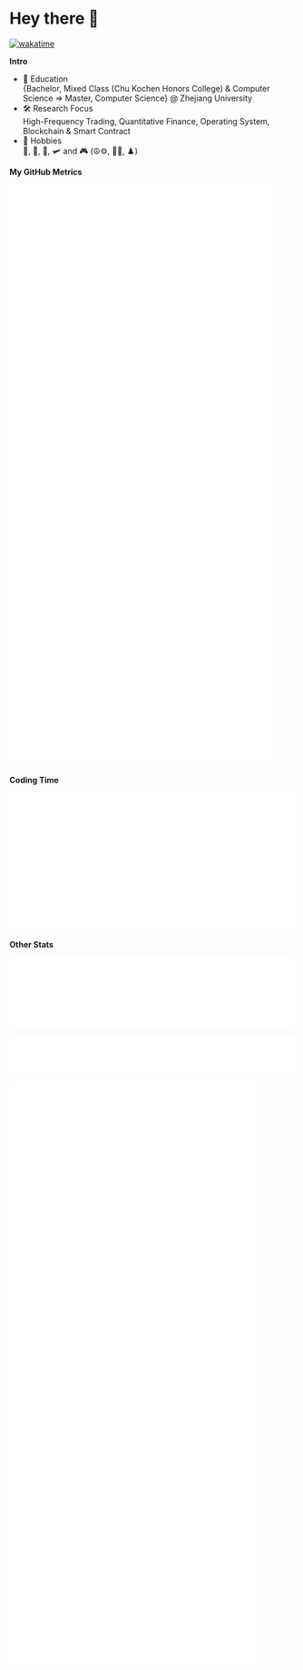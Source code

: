 # Hey there :wave:

[![wakatime](https://wakatime.com/badge/user/5a7abdae-6e7d-4bd8-8663-e76179b44ecb.svg?style=flat)](https://wakatime.com/@futuretech6)

**Intro**

- :open_book: Education<br />
  {Bachelor, Mixed Class (Chu Kochen Honors College) & Computer Science => Master, Computer Science} @ Zhejiang University  
- :hammer_and_wrench: Research Focus<br />
  High-Frequency Trading, Quantitative Finance, Operating System, Blockchain & Smart Contract  
- :balloon: Hobbies<br />
  :badminton:, :tennis:, :bicyclist:, :small_airplane: and :video_game: (:peace_symbol::gear:, :red_circle::dragon_face:, :chess_pawn:)

**My GitHub Metrics**

[![metrics](metrics/base.svg)](https://github.com/futuretech6)

**Coding Time**

[![wakatime](metrics/wakatime.svg)](https://wakatime.com/@futuretech6)

**Other Stats**

[![leetcode](metrics/leetcode.svg)](https://leetcode.com/futuretech6c)

[![16personalities](metrics/16personalities.svg)](https://www.16personalities.com/profiles/1b4a90be35258)

[![steam](metrics/steam.svg)](https://steamcommunity.com/id/futuretech6)

<!-- **Steam Card**

[![Steam Card](https://card.yuy1n.io/card/76561198207763163/dark,en,badge,group,bg-game,badges,games,reviews)](https://steamcommunity.com/id/futuretech6/) -->
